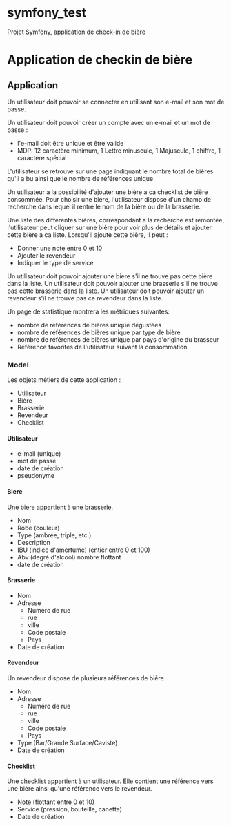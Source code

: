 # symfony_test
Projet Symfony, application de check-in de bière


# Application de checkin de bière

## Application

Un utilisateur doit pouvoir se connecter en utilisant son e-mail et son mot de passe.

Un utilisateur doit pouvoir créer un compte avec un e-mail et un mot de passe :
* l'e-mail doit être unique et être valide
* MDP: 12 caractère minimum, 1 Lettre minuscule, 1 Majuscule, 1 chiffre, 1 caractère spécial

L'utilisateur se retrouve sur une page indiquant le nombre total de bières qu'il a bu ainsi
que le nombre de références unique

Un utilisateur a la possibilité d'ajouter une bière a ca checklist de bière consommée.
Pour choisir une biere, l'utilisateur dispose d'un champ de recherche dans lequel
il rentre le nom de la bière ou de la brasserie.

Une liste des différentes bières, correspondant a la recherche est remontée,
l'utilisateur peut cliquer sur une bière pour voir plus de détails et ajouter
cette bière a ca liste.
Lorsqu'il ajoute cette bière, il peut :
* Donner une note entre 0 et 10
* Ajouter le revendeur
* Indiquer le type de service

Un utilisateur doit pouvoir ajouter une biere s'il ne trouve pas cette bière dans la liste.
Un utilisateur doit pouvoir ajouter une brasserie s'il ne trouve pas cette brasserie dans la liste.
Un utilisateur doit pouvoir ajouter un revendeur s'il ne trouve pas ce revendeur dans la liste.

Un page de statistique montrera les métriques suivantes:
* nombre de références de bières unique dégustées
* nombre de références de bières unique par type de bière
* nombre de références de bières unique par pays d'origine du brasseur
* Référence favorites de l'utilisateur suivant la consommation

### Model
Les objets métiers de cette application :
* Utilisateur
* Bière
* Brasserie
* Revendeur
* Checklist

#### Utilisateur

* e-mail (unique)
* mot de passe
* date de création
* pseudonyme

#### Biere

Une biere appartient à une brasserie.

* Nom
* Robe (couleur)
* Type (ambrée, triple, etc.)
* Description
* IBU (indice d'amertume) (entier entre 0 et 100)
* Abv (degré d'alcool) nombre flottant
* date de création

#### Brasserie

* Nom
* Adresse
    * Numéro de rue
    * rue
    * ville
    * Code postale
    * Pays
* Date de création

#### Revendeur

Un revendeur dispose de plusieurs références de bière.

* Nom
* Adresse
    * Numéro de rue
    * rue
    * ville
    * Code postale
    * Pays
* Type (Bar/Grande Surface/Caviste)
* Date de création

#### Checklist

Une checklist appartient à un utilisateur.
Elle contient une référence vers une bière
ainsi qu'une référence vers le revendeur.

* Note (flottant entre 0 et 10)
* Service (pression, bouteille, canette)
* Date de création
